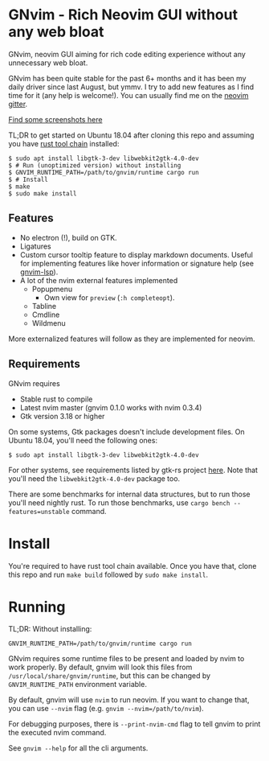 # GNvim - Rich Neovim GUI without any web bloat

GNvim, neovim GUI aiming for rich code editing experience without any
unnecessary web bloat.

GNvim has been quite stable for the past 6+ months and it has been my daily
driver since last August, but ymmv. I try to add new features as I find time
for it (any help is welcome!). You can usually find me on the
[neovim gitter](https://gitter.im/neovim/neovim).

[Find some screenshots here](https://github.com/vhakulinen/gnvim/wiki)

TL;DR to get started on Ubuntu 18.04 after cloning this repo and assuming
you have [rust tool chain](https://rustup.rs/) installed:

```
$ sudo apt install libgtk-3-dev libwebkit2gtk-4.0-dev
$ # Run (unoptimized version) without installing
$ GNVIM_RUNTIME_PATH=/path/to/gnvim/runtime cargo run
$ # Install
$ make
$ sudo make install
```

## Features

* No electron (!), build on GTK.
* Ligatures
* Custom cursor tooltip feature to display markdown documents.
  Useful for implementing features like hover information or signature help
  (see [gnvim-lsp](https://github.com/vhakulinen/gnvim-lsp)).
* A lot of the nvim external features implemented
    - Popupmenu
        * Own view for `preview` (`:h completeopt`).
    - Tabline
    - Cmdline
    - Wildmenu

More externalized features will follow as they are implemented for neovim.

## Requirements

GNvim requires

* Stable rust to compile
* Latest nvim master (gnvim 0.1.0 works with nvim 0.3.4)
* Gtk version 3.18 or higher

On some systems, Gtk packages doesn't include development files. On Ubuntu
18.04, you'll need the following ones:

```
$ sudo apt install libgtk-3-dev libwebkit2gtk-4.0-dev
```

For other systems, see requirements listed by gtk-rs project [here](https://gtk-rs.org/docs-src/requirements.html).
Note that you'll need the `libwebkit2gtk-4.0-dev` package too.

There are some benchmarks for internal data structures, but to run those you'll
need nightly rust. To run those benchmarks, use `cargo bench --features=unstable`
command.

# Install

You're required to have rust tool chain available. Once you have that, clone
this repo and run `make build` followed by `sudo make install`.

# Running

TL;DR: Without installing:

```
GNVIM_RUNTIME_PATH=/path/to/gnvim/runtime cargo run
```

GNvim requires some runtime files to be present and loaded by nvim to work
properly. By default, gnvim will look this files from `/usr/local/share/gnvim/runtime`,
but this can be changed by `GNVIM_RUNTIME_PATH` environment variable.

By default, gnvim will use `nvim` to run neovim. If you want to change that,
you can use `--nvim` flag (e.g. `gnvim --nvim=/path/to/nvim`).

For debugging purposes, there is `--print-nvim-cmd` flag to tell gnvim to print
the executed nvim command.

See `gnvim --help` for all the cli arguments.
